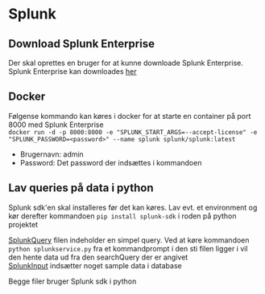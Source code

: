 # Splunk

## Download Splunk Enterprise
Der skal oprettes en bruger for at kunne downloade Splunk Enterprise. <br>
Splunk Enterprise kan downloades [her](https://www.splunk.com/en_us/download/splunk-enterprise.html)

## Docker
Følgense kommando kan køres i docker for at starte en container på port 8000 med Splunk Enterprise <br>
``docker run -d -p 8000:8000 -e "SPLUNK_START_ARGS=--accept-license" -e "SPLUNK_PASSWORD=<password>" --name splunk splunk/splunk:latest`` <br>
- Brugernavn: admin
- Password: Det password der indsættes i kommandoen

## Lav queries på data i python
Splunk sdk'en skal installeres før det kan køres. Lav evt. et environment og kør derefter kommandoen `pip install splunk-sdk` i roden på python projektet <br>

[SplunkQuery](pythonApp\splunkQuery.py) filen indeholder en simpel query. Ved at køre kommandoen `python splunkservice.py` fra et kommandprompt i den sti filen ligger i vil den hente data ud fra den searchQuery der er angivet <br>
[SplunkInput](pythonApp\splunkInput.py) indsætter noget sample data i database <br>

Begge filer bruger Splunk sdk i python